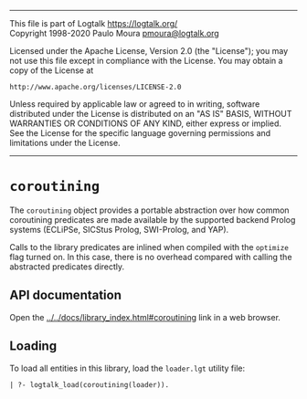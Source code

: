 ________________________________________________________________________

This file is part of Logtalk <https://logtalk.org/>  
Copyright 1998-2020 Paulo Moura <pmoura@logtalk.org>

Licensed under the Apache License, Version 2.0 (the "License");
you may not use this file except in compliance with the License.
You may obtain a copy of the License at

    http://www.apache.org/licenses/LICENSE-2.0

Unless required by applicable law or agreed to in writing, software
distributed under the License is distributed on an "AS IS" BASIS,
WITHOUT WARRANTIES OR CONDITIONS OF ANY KIND, either express or implied.
See the License for the specific language governing permissions and
limitations under the License.
________________________________________________________________________


`coroutining`
=============

The `coroutining` object provides a portable abstraction over how common
coroutining predicates are made available by the supported backend Prolog
systems (ECLiPSe, SICStus Prolog, SWI-Prolog, and YAP).

Calls to the library predicates are inlined when compiled with the `optimize`
flag turned on. In this case, there is no overhead compared with calling the
abstracted predicates directly.


API documentation
-----------------

Open the [../../docs/library_index.html#coroutining](../../docs/library_index.html#coroutining)
link in a web browser.


Loading
-------

To load all entities in this library, load the `loader.lgt` utility file:

	| ?- logtalk_load(coroutining(loader)).
